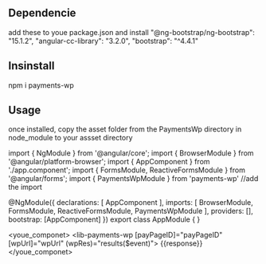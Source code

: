 
## Dependencie
add these to youe package.json and install
"@ng-bootstrap/ng-bootstrap": "15.1.2",
"angular-cc-library": "3.2.0",
"bootstrap": "^4.4.1"

## Insinstall
npm i payments-wp

## Usage 
once installed, copy the asset folder from the PaymentsWp directory in node_module to your assset directory

import { NgModule } from '@angular/core';
import { BrowserModule } from '@angular/platform-browser';
import { AppComponent } from './app.component';
import { FormsModule, ReactiveFormsModule } from '@angular/forms';
import { PaymentsWpModule } from 'payments-wp' //add the import

@NgModule({
  declarations: [
    AppComponent
  ],
  imports: [
    BrowserModule,
    FormsModule,
    ReactiveFormsModule,
    PaymentsWpModule
  ],
  providers: [],
  bootstrap: [AppComponent]
})
export class AppModule { }

<youe_componet>
    <lib-payments-wp
        [payPageID]="payPageID"
        [wpUrl]="wpUrl" 
        (wpRes)="results($event)">
    </lib-payments-wp>
    {{response}}
</youe_componet>
